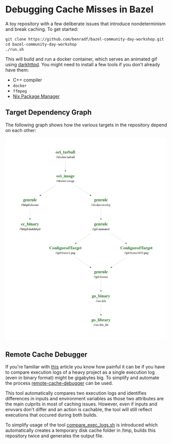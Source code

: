 # Debugging Cache Misses in Bazel

A toy repository with a few deliberate issues that introduce nondeterminism and
break caching. To get started:

```
git clone https://github.com/benradf/bazel-community-day-workshop.git
cd bazel-community-day-workshop
./run.sh
```

This will build and run a docker container, which serves an animated gif using
[darkhttpd](https://github.com/emikulic/darkhttpd). You might need to install a
few tools if you don't already have them:

- C++ compiler
- `docker`
- `ffmpeg`
- [Nix Package Manager](https://nixos.org/download)

## Target Dependency Graph

The following graph shows how the various targets in the repository depend on
each other:

![target-graph](target-graph.png)

## Remote Cache Debugger
If you're familiar with [this](https://bazel.build/remote/cache-remote) article you know
how painful it can be if you have to compare execution logs of a heavy project as a single
execution log (even in binary format) might be gigabytes big. To simplify and automate the process
[remote-cache-debugger](https://github.com/JSGette/remote-cache-debugger) can be used.

This tool automatically compares two execution logs and identifies differences in
inputs and environment variables as those two attributes are the main culprits in most
of caching issues. However, even if inputs and envvars don't differ and an action is cachable, 
the tool will still reflect executions that occured during both builds.

To simplify usage of the tool [compare_exec_logs.sh](compare_exec_logs.sh) is introduced
which automatically creates a temporary disk cache folder in /tmp, builds this
repository twice and generates the output file.